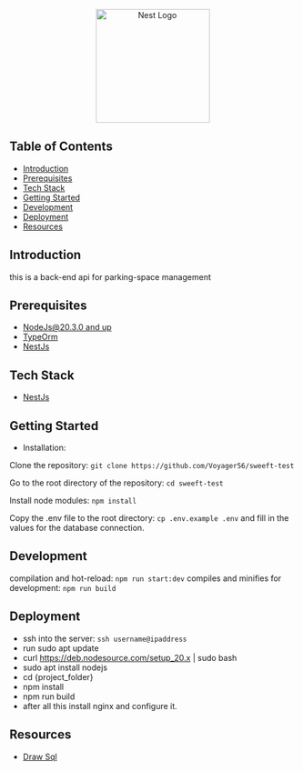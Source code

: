 <p align="center">
  <a href="http://nestjs.com/" target="blank"><img src="https://nestjs.com/img/logo-small.svg" width="200" alt="Nest Logo" /></a>
</p>

[circleci-image]: https://img.shields.io/circleci/build/github/nestjs/nest/master?token=abc123def456
[circleci-url]: https://circleci.com/gh/nestjs/nest

## Table of Contents

- [Introduction](#introduction)
- [Prerequisites](#prerequisites)
- [Tech Stack](#tech-stack)
- [Getting Started](#getting-started)
- [Development](#development)
- [Deployment](#deployment)
- [Resources](#resources)

## Introduction

<p> 
    this is a back-end api for parking-space management
 </p>

## Prerequisites

- [NodeJs@20.3.0 and up ](https://nodejs.org/en/)
- [TypeOrm](https://typeorm.io/)
- [NestJs](https://docs.nestjs.com/)

## Tech Stack

- [NestJs](https://docs.nestjs.com/)

## Getting Started

- Installation:

Clone the repository: `git clone https://github.com/Voyager56/sweeft-test`

Go to the root directory of the repository: `cd sweeft-test`

Install node modules: `npm install`

Copy the .env file to the root directory: `cp .env.example .env`
and fill in the values for the database connection.

## Development

compilation and hot-reload: `npm run start:dev`
compiles and minifies for development: `npm run build`

## Deployment

- ssh into the server: `ssh username@ipaddress`
- run sudo apt update
- curl https://deb.nodesource.com/setup_20.x | sudo bash
- sudo apt install nodejs
- cd {project_folder}
- npm install
- npm run build
- after all this install nginx and configure it.

## Resources

- [Draw Sql](https://drawsql.app/teams/l-37/diagrams/sweeft)
